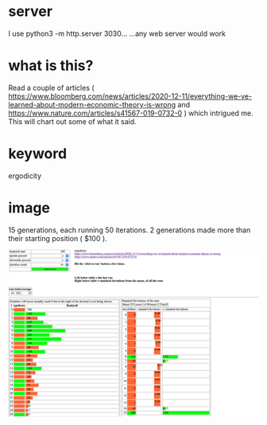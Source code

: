 # server
I use python3 -m http.server 3030...   ...any web server would work 

# what is this? 
Read a couple of articles ( https://www.bloomberg.com/news/articles/2020-12-11/everything-we-ve-learned-about-modern-economic-theory-is-wrong and 
https://www.nature.com/articles/s41567-019-0732-0 ) which intrigued me. This will chart out some of what it said. 

# keyword
ergodicity

# image

15 generations, each running 50 iterations. 2 generations made more than their starting position ( $100 ). 

![Alt text](run_over_runs.png?raw=true "Run of ten")
